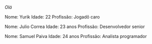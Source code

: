 *Olá* 

Nome: Yurik
Idade: 22
Profissão: Jogadô caro

Nome: Julio Correa
Idade: 23 anos
Profissão: Desenvolvedor senior

Nome: Samuel Paiva
Idade: 24 anos
Profissão: Analista programador
